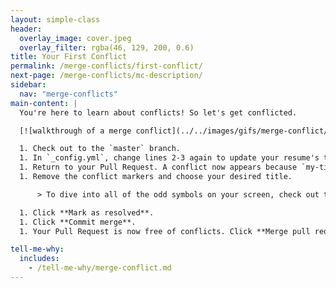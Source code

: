 ```yaml
---
layout: simple-class
header:
  overlay_image: cover.jpeg
  overlay_filter: rgba(46, 129, 200, 0.6)
title: Your First Conflict
permalink: /merge-conflicts/first-conflict/
next-page: /merge-conflicts/mc-description/
sidebar:
  nav: "merge-conflicts"
main-content: |
  You're here to learn about conflicts! So let's get conflicted.

  [![walkthrough of a merge conflict](../../images/gifs/merge-conflict/first-example.gif)](../../images/gifs/merge-conflict/first-example.gif)

  1. Check out to the `master` branch.
  1. In `_config.yml`, change lines 2-3 again to update your resume's title, and description. Ensure your changes are different from those in step 2 from the previous page of instructions.
  1. Return to your Pull Request. A conflict now appears because `my-title` is based on a previous point in history, and new commits override our proposed change. Let's solve this, our first conflict. Click on **Resolve conflict**.
  1. Remove the conflict markers and choose your desired title.

      > To dive into all of the odd symbols on your screen, check out the **Tell me why** section.

  1. Click **Mark as resolved**.
  1. Click **Commit merge**.
  1. Your Pull Request is now free of conflicts. Click **Merge pull request** to merge your pull request!

tell-me-why:
  includes:
    - /tell-me-why/merge-conflict.md
---
```

